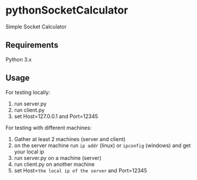 # pythonSocketCalculator
Simple Socket Calculator

## Requirements
Python 3.x

## Usage
For testing locally: 
1. run server.py 
2. run client.py
3. set Host=127.0.0.1 and Port=12345

For testing with different machines:
1. Gather at least 2 machines (server and client)
2. on the server machine run `ip addr` (linux) or `ipconfig` (windows) and get your local ip
3. run server.py on a machine (server)
4. run client.py on another machine
5. set Host=`the local ip of the server` and Port=12345
